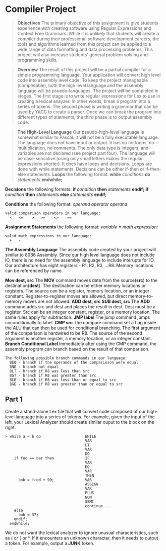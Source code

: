 # Compiler Project
  > **Objectives**
    The primary objective of this assignment is give students experience with creating software using Regular Expressions and Context Free Grammars. While it is unlikely that students will create a compiler during their professional software development careers, the tools and algorithms learned from this project can be applied to a wide range of data formatting and data processing problems. This project will also increase students' general problem solving and programming skills.

  > **Overview**
    The result of this project will be a partial compiler for a simple programming language. Your application will convert high level code into assembly level code. To keep the project manageable (completable), both the high level language and the assembly language will be psuedo-languages.
    The project will be completed in stages. The first stage is to write regular expressions for Lex to use in creating a lexical anayzer. In other words, break a program into a series of tokens. The second phase is writing a grammar that can be used by YACC to create a parser. Once we can break the program into different types of statments, the third phase is to output assembly code.

  > **The High-Level Language**
    Our pseudo-high-level language is somewhat similar to Pascal. It will not be a fully executable language. The language does not have input or output. It has no for loops, no multiplication, no comments. The only data type is integers, and variables are not declared (see project part four). The language will be case-sensative (using only small letters makes the regular expressions shorter).
    It does have loops and decisions. Loops are done with while statements. Decisions can be either if-then or if-then-else statements.
  **Loops**
    the following format:
    **while** *conditions* **do** *statements* **endwhile;**

  **Decisions**
    the following formats:
    **if** *condition* **then** *statements* **endif;**
    **if** *condition* **then** *statements* **else** *statements* **endif;**
  
  **Conditions**
    the following format:
    *operand* *operator* *operand*

    valid comparison operators in our language:
      <   <=    >   >=    <>    ==
    
  **Assignment Statements**
    the following format:
    *variable* **=** *math expression;*

    valid math expressions in our language:
      +   -



  **The Assembly Language**
    The assembly code created by your project will similar to 8086 Assembly. Since our high level language does not include IO, there is no need for the assembly language to include interupts for IO.
    Our architecture has eight registers - R1, R2, R3, ...R8. Memory locations can be referenced by name.

  **Mov dest, src**
    The **MOV** command moves data from the source(**src**) to the destination(**dest**). The destination can be either memory locations or registers. The source can be a register, memory location, or an integer constant. Register-to-register moves are allowed, but direct memory-to-memory moves are not allowed.
  **ADD dest, src**
  **SUB dest, src**
    The **ADD** command adds src and dest and places the result in dest. Dest must be a register. Src can be an integer constant, register, or a memory location. The same rules apply for subtraction.
  **JMP label**
    The jump command jumps unconditionally to label.
  **CMP src**
    The compare command set a flag inside the ALU that can then be used for conditional branching. The first argument of the comparison is hardwired to be R8. The source of the second argument is another register, a memory location, or an integer constant.
  **Branch Conditional Label**
    Immediately after using the CMP command, the assembly program can branch based on the result of that comparison.

    The following possible branch commands in our language:
      BEQ - branch if the operands of the comparioson were equal
      BNE - branch not equal
      BLT - branch if R8 was less than src
      BGT - branch if R8 was greater than src
      BLE - branch if R8 was less than or equal to src
      BGE - branch if R8 was greater than or equal to src


## Part 1
  Create a stand-alone Lex file that will convert code composed of our high-level language into a series of tokens. For example, given the input of the left, your Lexical Analyzer should create similar ouput to the block on the right.

    > while a < b do                    WHILE
                                        VAR
                                        LT
                                        VAR
                                        DO
        if foo == bar then              IF
                                        VAR
                                        EQ
                                        VAR
                                        THEN
          bob = fred + 99;              VAR
                                        ASSIGN
                                        VAR
                                        PLUS
                                        NUM
                                        SEMI
                                        continue....
        else
          bob = 37;
        endif;
      endwhile;
  
  We do not want the lexical analyzer to ignore unusual characteristics, such as ( or { or *. If it encounters an unknown character, then it needs to output a token. For example, output a **JUNK** token.




